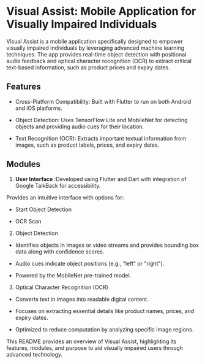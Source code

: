 # Visual Assist: Mobile Application for Visually Impaired Individuals

Visual Assist is a mobile application specifically designed to empower visually impaired individuals by leveraging advanced machine learning techniques. The app provides real-time object detection with positional audio feedback and optical character recognition (OCR) to extract critical text-based information, such as product prices and expiry dates.

## Features

- Cross-Platform Compatibility: Built with Flutter to run on both Android and iOS platforms.

- Object Detection: Uses TensorFlow Lite and MobileNet for detecting objects and providing audio cues for their location.

- Text Recognition (OCR): Extracts important textual information from images, such as product labels, prices, and expiry dates.

## Modules

1. **User Interface** :Developed using Flutter and Dart with integration of Google TalkBack for accessibility.

Provides an intuitive interface with options for:

- Start Object Detection

- OCR Scan

2. Object Detection

- Identifies objects in images or video streams and provides bounding box data along with confidence scores.

- Audio cues indicate object positions (e.g., "left" or "right").

- Powered by the MobileNet pre-trained model.

3. Optical Character Recognition (OCR)

- Converts text in images into readable digital content.

- Focuses on extracting essential details like product names, prices, and expiry dates.

- Optimized to reduce computation by analyzing specific image regions.

This README provides an overview of Visual Assist, highlighting its features, modules, and purpose to aid visually impaired users through advanced technology.

